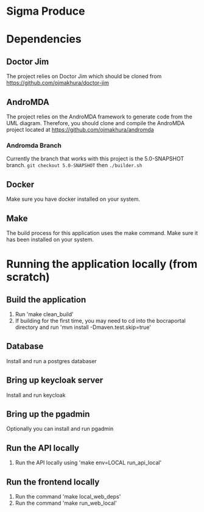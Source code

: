 # Sigma Produce

# Dependencies
## Doctor Jim
The project relies on Doctor Jim which should be cloned from https://github.com/ojmakhura/doctor-jim

## AndroMDA
The project relies on the AndroMDA framework to generate code from the UML diagram. Therefore, you should clone and compile the AndroMDA project located at https://github.com/ojmakhura/andromda

### Andromda Branch
Currently the branch that works with this project is the 5.0-SNAPSHOT branch.
`git checkout 5.0-SNAPSHOT` then `./builder.sh`

## Docker
Make sure you have docker installed on your system.

## Make
The build process for this application uses the make command. Make sure it has been installed on your system.

# Running the application locally (from scratch)
## Build the application
1. Run 'make clean_build'
2. If building for the first time, you may need to cd into the bocraportal directory and run 'mvn install -Dmaven.test.skip=true'

## Database
Install and run a postgres databaser

## Bring up keycloak server
Install and run keycloak

## Bring up the pgadmin
Optionally you can install and run pgadmin

## Run the API locally
1. Run the API locally using 'make env=LOCAL run_api_local'

## Run the frontend locally
1. Run the command 'make local_web_deps'
2. Run the command 'make run_web_local'
